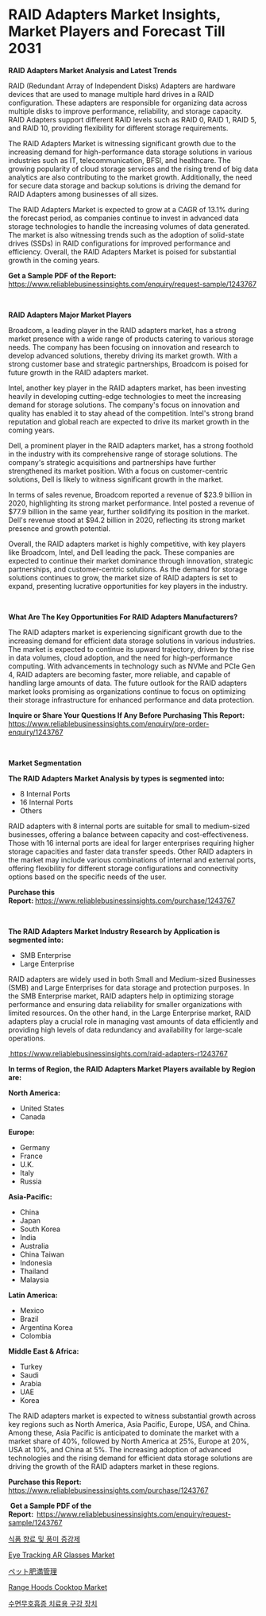 <p><h1>RAID Adapters Market Insights, Market Players and Forecast Till 2031</h1></p><p><strong>RAID Adapters Market Analysis and Latest Trends</strong></p>
<p><p>RAID (Redundant Array of Independent Disks) Adapters are hardware devices that are used to manage multiple hard drives in a RAID configuration. These adapters are responsible for organizing data across multiple disks to improve performance, reliability, and storage capacity. RAID Adapters support different RAID levels such as RAID 0, RAID 1, RAID 5, and RAID 10, providing flexibility for different storage requirements.</p><p>The RAID Adapters Market is witnessing significant growth due to the increasing demand for high-performance data storage solutions in various industries such as IT, telecommunication, BFSI, and healthcare. The growing popularity of cloud storage services and the rising trend of big data analytics are also contributing to the market growth. Additionally, the need for secure data storage and backup solutions is driving the demand for RAID Adapters among businesses of all sizes.</p><p>The RAID Adapters Market is expected to grow at a CAGR of 13.1% during the forecast period, as companies continue to invest in advanced data storage technologies to handle the increasing volumes of data generated. The market is also witnessing trends such as the adoption of solid-state drives (SSDs) in RAID configurations for improved performance and efficiency. Overall, the RAID Adapters Market is poised for substantial growth in the coming years.</p></p>
<p><strong>Get a Sample PDF of the Report:&nbsp;</strong> <a href="https://www.reliablebusinessinsights.com/enquiry/request-sample/1243767">https://www.reliablebusinessinsights.com/enquiry/request-sample/1243767</a></p>
<p>&nbsp;</p>
<p><strong>RAID Adapters Major Market Players</strong></p>
<p><p>Broadcom, a leading player in the RAID adapters market, has a strong market presence with a wide range of products catering to various storage needs. The company has been focusing on innovation and research to develop advanced solutions, thereby driving its market growth. With a strong customer base and strategic partnerships, Broadcom is poised for future growth in the RAID adapters market.</p><p>Intel, another key player in the RAID adapters market, has been investing heavily in developing cutting-edge technologies to meet the increasing demand for storage solutions. The company's focus on innovation and quality has enabled it to stay ahead of the competition. Intel's strong brand reputation and global reach are expected to drive its market growth in the coming years.</p><p>Dell, a prominent player in the RAID adapters market, has a strong foothold in the industry with its comprehensive range of storage solutions. The company's strategic acquisitions and partnerships have further strengthened its market position. With a focus on customer-centric solutions, Dell is likely to witness significant growth in the market.</p><p>In terms of sales revenue, Broadcom reported a revenue of $23.9 billion in 2020, highlighting its strong market performance. Intel posted a revenue of $77.9 billion in the same year, further solidifying its position in the market. Dell's revenue stood at $94.2 billion in 2020, reflecting its strong market presence and growth potential.</p><p>Overall, the RAID adapters market is highly competitive, with key players like Broadcom, Intel, and Dell leading the pack. These companies are expected to continue their market dominance through innovation, strategic partnerships, and customer-centric solutions. As the demand for storage solutions continues to grow, the market size of RAID adapters is set to expand, presenting lucrative opportunities for key players in the industry.</p></p>
<p>&nbsp;</p>
<p><strong>What Are The Key Opportunities For RAID Adapters Manufacturers?</strong></p>
<p><p>The RAID adapters market is experiencing significant growth due to the increasing demand for efficient data storage solutions in various industries. The market is expected to continue its upward trajectory, driven by the rise in data volumes, cloud adoption, and the need for high-performance computing. With advancements in technology such as NVMe and PCIe Gen 4, RAID adapters are becoming faster, more reliable, and capable of handling large amounts of data. The future outlook for the RAID adapters market looks promising as organizations continue to focus on optimizing their storage infrastructure for enhanced performance and data protection.</p></p>
<p><strong>Inquire or Share Your Questions If Any Before Purchasing This Report:</strong> <a href="https://www.reliablebusinessinsights.com/enquiry/pre-order-enquiry/1243767">https://www.reliablebusinessinsights.com/enquiry/pre-order-enquiry/1243767</a></p>
<p>&nbsp;</p>
<p><strong>Market Segmentation</strong></p>
<p><strong>The RAID Adapters Market Analysis by types is segmented into:</strong></p>
<p><ul><li>8 Internal Ports</li><li>16 Internal Ports</li><li>Others</li></ul></p>
<p><p>RAID adapters with 8 internal ports are suitable for small to medium-sized businesses, offering a balance between capacity and cost-effectiveness. Those with 16 internal ports are ideal for larger enterprises requiring higher storage capacities and faster data transfer speeds. Other RAID adapters in the market may include various combinations of internal and external ports, offering flexibility for different storage configurations and connectivity options based on the specific needs of the user.</p></p>
<p><strong>Purchase this Report:&nbsp;</strong><a href="https://www.reliablebusinessinsights.com/purchase/1243767">https://www.reliablebusinessinsights.com/purchase/1243767</a></p>
<p>&nbsp;</p>
<p><strong>The RAID Adapters Market Industry Research by Application is segmented into:</strong></p>
<p><ul><li>SMB Enterprise</li><li>Large Enterprise</li></ul></p>
<p><p>RAID adapters are widely used in both Small and Medium-sized Businesses (SMB) and Large Enterprises for data storage and protection purposes. In the SMB Enterprise market, RAID adapters help in optimizing storage performance and ensuring data reliability for smaller organizations with limited resources. On the other hand, in the Large Enterprise market, RAID adapters play a crucial role in managing vast amounts of data efficiently and providing high levels of data redundancy and availability for large-scale operations.</p></p>
<p><a href="https://www.reliablebusinessinsights.com/raid-adapters-r1243767">&nbsp;https://www.reliablebusinessinsights.com/raid-adapters-r1243767</a></p>
<p><strong>In terms of Region, the RAID Adapters Market Players available by Region are:</strong></p>
<p>
    <p> <strong> North America: </strong>
        <ul>
            <li>United States</li>
            <li>Canada</li>
        </ul>
        </p> 
    <p> <strong> Europe: </strong>
        <ul>
            <li>Germany</li>
            <li>France</li>
            <li>U.K.</li>
            <li>Italy</li>
            <li>Russia</li>
        </ul>
        </p> 
    <p> <strong> Asia-Pacific: </strong>
        <ul>
            <li>China</li>
            <li>Japan</li>
            <li>South Korea</li>
            <li>India</li>
            <li>Australia</li>
            <li>China Taiwan</li>
            <li>Indonesia</li>
            <li>Thailand</li>
            <li>Malaysia</li>
        </ul>
        </p> 
    <p> <strong> Latin America: </strong>
        <ul>
            <li>Mexico</li>
            <li>Brazil</li>
            <li>Argentina Korea</li>
            <li>Colombia</li>
        </ul>
        </p> 
    <p> <strong> Middle East & Africa: </strong>
        <ul>
            <li>Turkey</li>
            <li>Saudi</li>
            <li>Arabia</li>
            <li>UAE</li>
            <li>Korea</li>
        </ul>
    </p>
    </p>
<p><p>The RAID adapters market is expected to witness substantial growth across key regions such as North America, Asia Pacific, Europe, USA, and China. Among these, Asia Pacific is anticipated to dominate the market with a market share of 40%, followed by North America at 25%, Europe at 20%, USA at 10%, and China at 5%. The increasing adoption of advanced technologies and the rising demand for efficient data storage solutions are driving the growth of the RAID adapters market in these regions.</p></p>
<p><strong>Purchase this Report: </strong><a href="https://www.reliablebusinessinsights.com/purchase/1243767">https://www.reliablebusinessinsights.com/purchase/1243767</a></p>
<p>&nbsp;<strong>Get a Sample PDF of the Report:&nbsp;&nbsp;</strong><a href="https://www.reliablebusinessinsights.com/enquiry/request-sample/1243767">https://www.reliablebusinessinsights.com/enquiry/request-sample/1243767</a></p>
<p><strong></strong></p>
<p><p><a href="https://medium.com/@dayanarunolfsdottir/%EA%B8%80%EB%A1%9C%EB%B2%8C-%EC%8B%9D%ED%92%88-%ED%96%A5%EC%8B%A0%EB%A3%8C-%EB%B0%8F-%ED%96%A5%EB%A3%8C-%EA%B0%95%ED%99%94%EC%A0%9C-%EC%8B%9C%EC%9E%A5%EC%9D%98-%ED%8F%AC%EA%B4%84%EC%A0%81-%EB%B6%84%EC%84%9D-%EC%84%B1%EC%9E%A5-%EB%8F%99%ED%96%A5-%EB%B0%8F-%EC%8B%9C%EC%9E%A5-%EC%98%88%EC%B8%A1-2024-2031-a98425a7995b">식품 향료 및 풍미 증강제</a></p><p><a href="https://github.com/faniayasa/Market-Research-Report-List-1/blob/main/eye-tracking-ar-glasses-market.md">Eye Tracking AR Glasses Market</a></p><p><a href="https://medium.com/@bl2501989/%E3%83%9A%E3%83%83%E3%83%88%E8%82%A5%E6%BA%80%E7%AE%A1%E7%90%86%E5%B8%82%E5%A0%B4%E3%81%B8%E3%81%AE%E6%B7%B1%E3%81%84%E6%8E%98%E3%82%8A%E4%B8%8B%E3%81%92-%E3%83%88%E3%83%AC%E3%83%B3%E3%83%89-%E5%B8%82%E5%A0%B4%E3%82%BB%E3%82%B0%E3%83%A1%E3%83%B3%E3%83%86%E3%83%BC%E3%82%B7%E3%83%A7%E3%83%B3-%E7%AB%B6%E4%BA%89%E5%88%86%E6%9E%90-23f588cfc623">ペット肥満管理</a></p><p><a href="https://github.com/whpnbwim9/Market-Research-Report-List-1/blob/main/range-hoods-cooktop-market.md">Range Hoods Cooktop Market</a></p><p><a href="https://medium.com/@elod.85/%EC%88%98%EB%A9%B4%EB%AC%B4%ED%98%B8%ED%9D%A1%EC%A6%9D-%EC%8B%9C%EC%9E%A5-%EC%97%AD%ED%95%99%EA%B3%BC-%EC%84%B1%EC%9E%A5-%EB%8F%99%EB%A0%A5%EC%9D%84-%EB%B6%84%EC%84%9D%ED%95%98%EA%B3%A0-2024%EB%85%84%EB%B6%80%ED%84%B0-2031%EB%85%84%EA%B9%8C%EC%A7%80-%EC%98%88%EC%B8%A1%ED%95%98%EC%98%80%EB%8B%A4-e38f9f67947f">수면무호흡증 치료용 구강 장치</a></p></p>